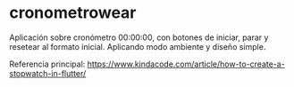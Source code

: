 # cronometrowear

Aplicación sobre cronómetro 00:00:00, con botones de iniciar, parar y resetear al formato inicial. Aplicando modo ambiente y diseño simple.

Referencia principal: 
https://www.kindacode.com/article/how-to-create-a-stopwatch-in-flutter/
